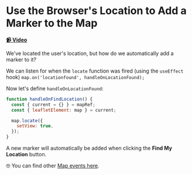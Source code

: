 # Use the Browser's Location to Add a Marker to the Map

**[📹 Video](https://egghead.io/lessons/egghead-use-the-browser's-location-to-add-a-marker-to-the-map)**

We've located the user's location, but how do we automatically add a marker to it?

We can listen for when the `locate` function was fired (using the `useEffect` hook)
`map.on('locationfound', handleOnLocationFound);`

Now let's define `handleOnLocationFound`:

```js
function handleOnFindLocation() {
  const { current = {} } = mapRef;
  const { leafletElement: map } = current;

  map.locate({
    setView: true,
  });
}
```

A new marker will automatically be added when clicking the **Find My Location** button.

🤓 You can find other [Map events here](https://leafletjs.com/reference-1.6.0.html#map-event).
